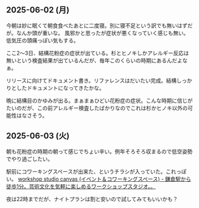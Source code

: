 ## 2025-06-02 (月)

今朝は妙に眠くて朝食食べたあとに二度寝。別に寝不足という訳でも無いはずだが。なんか頭が重いな。
風邪かと思ったが症状が悪くなっていく感じも無い。低気圧の頭痛っぽい気もする。

ここ2〜3日、結構花粉症の症状が出ている。杉とヒノキしかアレルギー反応は無いという検査結果が出ているんだが、毎年このくらいの時期にあるんだよなぁ。

リリースに向けてドキュメント書き。リファレンスはだいたい完成。結構しっかりとしたドキュメントになってきたかな。

晩に結構目のかゆみが出る。まぁまぁひどい花粉症の症状。こんな時期に信じがたいのだが、この前アレルギー検査したばかりなのでこれは杉かヒノキ以外の可能性はなさそう。

## 2025-06-03 (火)

朝も花粉症の時期の朝って感じでちょい辛い。例年そろそろ収まるので低空姿勢でやり過ごしたい。

駅前にコワーキングスペースが出来た、というチラシが入っていた。これっぽい。 [workshop studio canvas (イベント＆コワーキングスペース) - 鎌倉駅から徒歩1分。芸術文化を気軽に楽しめるワークショップスタジオ。。](https://www.canvasworkshop.studio/)

夜は22時までだが、ナイトプランは割と安いので試してみてもいいかも？